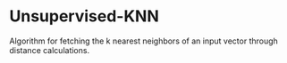 # Unsupervised-KNN

Algorithm for fetching the k nearest neighbors of an input vector through distance calculations.
